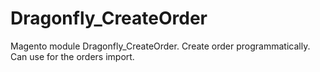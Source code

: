 # Dragonfly_CreateOrder
Magento module Dragonfly_CreateOrder. Create order programmatically. Can use for the orders import.
